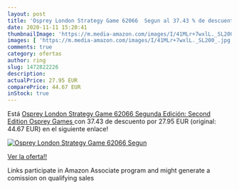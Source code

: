 ```yaml
---
layout: post
title: 'Osprey London Strategy Game 62066  Segun al 37.43 % de descuento'
date: 2020-11-11 15:20:41
thumbnailImage: 'https://m.media-amazon.com/images/I/41MLr+7wxlL._SL200_.jpg'
images: [ 'https://m.media-amazon.com/images/I/41MLr+7wxlL._SL200_.jpg' ]
comments: true
category: ofertas
author: ring
slug: 1472822226
description:
actualPrice: 27.95 EUR
comparePrice: 44.67 EUR
inStock: true
---
```


Está [Osprey London Strategy Game 62066  Segunda Edición: Second Edition  Osprey Games ](https://www.amazon.es/dp/1472822226/?tag=tolees-21) con 37.43 de descuento por 27.95 EUR (original: 44.67 EUR) en el siguiente enlace!

[![Osprey London Strategy Game 62066  Segun](https://m.media-amazon.com/images/I/41MLr+7wxlL._SL200_.jpg)](https://www.amazon.es/dp/1472822226/?tag=tolees-21)

[Ver la oferta!!](https://www.amazon.es/dp/1472822226/?tag=tolees-21)

Links participate in Amazon Associate program and might generate a comission on qualifying sales


